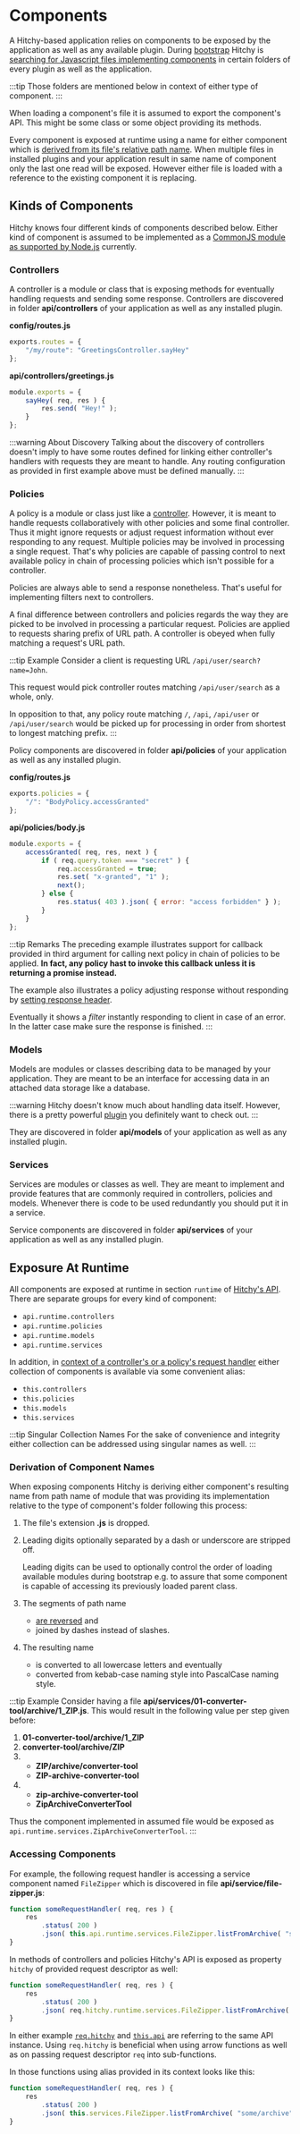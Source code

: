 # Components

A Hitchy-based application relies on components to be exposed by the application as well as any available plugin. During [bootstrap](bootstrap.md) Hitchy is [searching for Javascript files implementing components](bootstrap.md#collecting-deriving-replacing) in certain folders of every plugin as well as the application.

:::tip
Those folders are mentioned below in context of either type of component. 
:::

When loading a component's file it is assumed to export the component's API. This might be some class or some object providing its methods.

Every component is exposed at runtime using a name for either component which is [derived from its file's relative path name](#derivation-of-component-names). When multiple files in installed plugins and your application result in same name of component only the last one read will be exposed. However either file is loaded with a reference to the existing component it is replacing.


## Kinds of Components

Hitchy knows four different kinds of components described below. Either kind of component is assumed to be implemented as a [CommonJS module as supported by Node.js](https://nodejs.org/dist/latest/docs/api/modules.html#modules_modules) currently.

### Controllers

A controller is a module or class that is exposing methods for eventually handling requests and sending some response. Controllers are discovered in folder **api/controllers** of your application as well as any installed plugin.

**config/routes.js**
```javascript
exports.routes = {
    "/my/route": "GreetingsController.sayHey"
};
```

**api/controllers/greetings.js**
```javascript
module.exports = {
    sayHey( req, res ) {
        res.send( "Hey!" );
    }
};
```

:::warning About Discovery
Talking about the discovery of controllers doesn't imply to have some routes defined for linking either controller's handlers with requests they are meant to handle. Any routing configuration as provided in first example above must be defined manually.
:::

### Policies

A policy is a module or class just like a [controller](#controllers). However, it is meant to handle requests collaboratively with other policies and some final controller. Thus it might ignore requests or adjust request information without ever responding to any request. Multiple policies may be involved in processing a single request. That's why policies are capable of passing control to next available policy in chain of processing policies which isn't possible for a controller.

Policies are always able to send a response nonetheless. That's useful for implementing filters next to controllers.

A final difference between controllers and policies regards the way they are picked to be involved in processing a particular request. Policies are applied to requests sharing prefix of URL path. A controller is obeyed when fully matching a request's URL path.

:::tip Example
Consider a client is requesting URL `/api/user/search?name=John`. 

This request would pick controller routes matching `/api/user/search` as a whole, only. 

In opposition to that, any policy route matching `/`, `/api`, `/api/user` or `/api/user/search` would be picked up for processing in order from shortest to longest matching prefix.
:::

Policy components are discovered in folder **api/policies** of your application as well as any installed plugin.

**config/routes.js**
```javascript
exports.policies = {
    "/": "BodyPolicy.accessGranted"
};
```

**api/policies/body.js**
```javascript
module.exports = {
    accessGranted( req, res, next ) {
        if ( req.query.token === "secret" ) {
            req.accessGranted = true;
            res.set( "x-granted", "1" );
            next();
        } else {
            res.status( 403 ).json( { error: "access forbidden" } );
        }
    }
};
```

:::tip Remarks
The preceding example illustrates support for callback provided in third argument for calling next policy in chain of policies to be applied. **In fact, any policy hast to invoke this callback unless it is returning a promise instead.**

The example also illustrates a policy adjusting response without responding by [setting response header](../api/README.md#res-set-name-value). 

Eventually it shows a _filter_ instantly responding to client in case of an error. In the latter case make sure the response is finished.
:::


### Models

Models are modules or classes describing data to be managed by your application. They are meant to be an interface for accessing data in an attached data storage like a database.

:::warning
Hitchy doesn't know much about handling data itself. However, there is a pretty powerful [plugin](https://www.npmjs.com/package/hitchy-plugin-odem) you definitely want to check out.
:::

They are discovered in folder **api/models** of your application as well as any installed plugin.


### Services

Services are modules or classes as well. They are meant to implement and provide features that are commonly required in controllers, policies and models. Whenever there is code to be used redundantly you should put it in a service.

Service components are discovered in folder **api/services** of your application as well as any installed plugin.


## Exposure At Runtime

All components are exposed at runtime in section `runtime` of [Hitchy's API](../api/README.md#api-runtime). There are separate groups for every kind of component:

* `api.runtime.controllers` 
* `api.runtime.policies` 
* `api.runtime.models` 
* `api.runtime.services`

In addition, in [context of a controller's or a policy's request handler](../api/README.md#request-context) either collection of components is available via some convenient alias:

* `this.controllers`
* `this.policies`
* `this.models`
* `this.services`

:::tip Singular Collection Names
For the sake of convenience and integrity either collection can be addressed using singular names as well.
:::

### Derivation of Component Names

When exposing components Hitchy is deriving either component's resulting name from path name of module that was providing its implementation relative to the type of component's folder following this process:

1. The file's extension **.js** is dropped.
2. Leading digits optionally separated by a dash or underscore are stripped off.

   Leading digits can be used to optionally control the order of loading available modules during bootstrap e.g. to assure that some component is capable of accessing its previously loaded parent class.
3. The segments of path name 
   * [are reversed](../api/README.md#config-hitchy-appendfolders-0-3-3) and
   * joined by dashes instead of slashes.
4. The resulting name 
   * is converted to all lowercase letters and eventually 
   * converted from kebab-case naming style into PascalCase naming style.

:::tip Example
Consider having a file **api/services/01-converter-tool/archive/1_ZIP.js**. This would result in the following value per step given before:

1. **01-converter-tool/archive/1_ZIP**
2. **converter-tool/archive/ZIP**
3. 
   * **ZIP/archive/converter-tool**
   * **ZIP-archive-converter-tool**
4.
   * **zip-archive-converter-tool**
   * **ZipArchiveConverterTool**

Thus the component implemented in assumed file would be exposed as `api.runtime.services.ZipArchiveConverterTool`.
:::


### Accessing Components

For example, the following request handler is accessing a service component named `FileZipper` which is discovered in file **api/service/file-zipper.js**:

```javascript
function someRequestHandler( req, res ) {
    res
        .status( 200 )
        .json( this.api.runtime.services.FileZipper.listFromArchive( "some/archive" ) );
}
```

In methods of controllers and policies Hitchy's API is exposed as property `hitchy` of provided request descriptor as well:

```javascript
function someRequestHandler( req, res ) {
    res
        .status( 200 )
        .json( req.hitchy.runtime.services.FileZipper.listFromArchive( "some/archive" ) );
}
```

In either example [`req.hitchy`](../api/README.md#req-hitchy-0-2-0) and [`this.api`](../api/README.md#this-api) are referring to the same API instance. Using `req.hitchy` is beneficial when using arrow functions as well as on passing request descriptor `req` into sub-functions.

In those functions using alias provided in its context looks like this:

```javascript
function someRequestHandler( req, res ) {
    res
        .status( 200 )
        .json( this.services.FileZipper.listFromArchive( "some/archive" ) );
}
```

